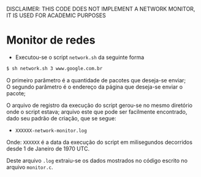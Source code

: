 DISCLAIMER: THIS CODE DOES NOT IMPLEMENT A NETWORK MONITOR, IT IS USED FOR ACADEMIC PURPOSES

# Monitor de redes

- Executou-se o script `network.sh` da seguinte forma

```bash
$ sh network.sh 3 www.google.com.br
```

O primeiro parâmetro é a quantidade de pacotes que deseja-se enviar;  
O segundo parâmetro é o endereço da página que deseja-se enviar o pacote;

O arquivo de registro da execução do script gerou-se no mesmo diretório onde o script estava; arquivo este que pode ser facilmente encontrado, dado seu padrão de criação, que se segue:  
- `XXXXXX-network-monitor.log`  

Onde: `XXXXXX` é a data da execução do script em milisegundos decorridos desde 1 de Janeiro de 1970 UTC.

Deste arquivo `.log` extraiu-se os dados mostrados no código escrito no arquivo `monitor.c`.